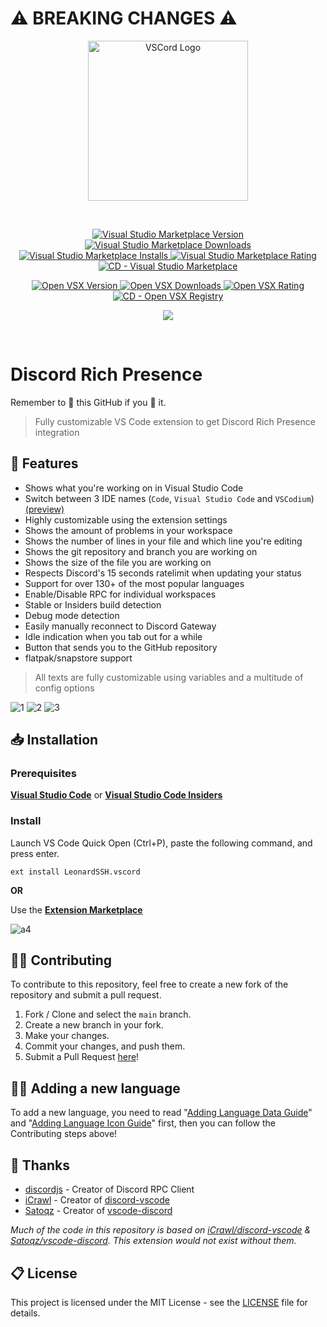 # ⚠️ BREAKING CHANGES ⚠️

<p align="center">
  <a href="https://marketplace.visualstudio.com/items?itemName=LeonardSSH.vscord" target="_blank" rel="noopener noreferrer">
    <img width="256" src="https://i.imgur.com/n7ieZfW.png" alt="VSCord Logo">
  </a>
</p>

<br>

<p>
    <p align="center">
        <a href="https://marketplace.visualstudio.com/items?itemName=LeonardSSH.vscord">
            <img alt="Visual Studio Marketplace Version" src="https://img.shields.io/visual-studio-marketplace/v/LeonardSSH.vscord?label=Visual%20Studio%20Marketplace" />
        </a>
        <a href="https://marketplace.visualstudio.com/items?itemName=LeonardSSH.vscord">
            <img alt="Visual Studio Marketplace Downloads" src="https://img.shields.io/visual-studio-marketplace/d/LeonardSSH.vscord" />
        </a>
        <a href="https://marketplace.visualstudio.com/items?itemName=LeonardSSH.vscord">
            <img alt="Visual Studio Marketplace Installs" src="https://img.shields.io/visual-studio-marketplace/i/LeonardSSH.vscord" />
        </a>
        <a href="https://marketplace.visualstudio.com/items?itemName=LeonardSSH.vscord">
            <img alt="Visual Studio Marketplace Rating" src="https://vsmarketplacebadge.apphb.com/rating-short/LeonardSSH.vscord.svg" />
        </a>
		<a href="https://github.com/LeonardSSH/vscord/actions/workflows/cd-vs-marketplace.yml">
			<img alt="CD - Visual Studio Marketplace" src="https://img.shields.io/github/workflow/status/leonardssh/vscord/CD%20-%20Visual%20Studio%20Marketplace?label=CD%20-%20Visual%20Studio%20Marketplace">
		</a>
    </p>
    <p align="center">
		<a href="https://open-vsx.org/extension/LeonardSSH/vscord">
			<img alt="Open VSX Version" src="https://img.shields.io/open-vsx/v/LeonardSSH/vscord?label=OpenVSX%20Marketplace">
		</a>
		<a href="https://open-vsx.org/extension/LeonardSSH/vscord">
			<img alt="Open VSX Downloads" src="https://img.shields.io/open-vsx/dt/LeonardSSH/vscord">
		</a>
		<a href="https://open-vsx.org/extension/LeonardSSH/vscord">
			<img alt="Open VSX Rating" src="https://img.shields.io/open-vsx/rating/LeonardSSH/vscord">
		</a>
		<a href="https://github.com/LeonardSSH/vscord/actions/workflows/cd-open-vsx.yml">
			<img alt="CD - Open VSX Registry" src="https://img.shields.io/github/workflow/status/leonardssh/vscord/CD%20-%20Open%20VSX%20Registry?label=CD%20-%20Open%20VSX%20Registry">
		</a>
	</p>
    <p align="center">
        <a href="https://gitter.im/LeonardSSH/vscord-support?utm_source=badge&utm_medium=badge&utm_campaign=pr-badge">
            <img src="https://img.shields.io/badge/gitter-support chat-green?color=40aa8b" />
        </a>
    </p>
</p>

<br>

# Discord Rich Presence

Remember to 🌟 this GitHub if you 💖 it.

> Fully customizable VS Code extension to get Discord Rich Presence integration

## 📌 Features

-   Shows what you're working on in Visual Studio Code
-   Switch between 3 IDE names (`Code`, `Visual Studio Code` and `VSCodium`) [(preview)](https://streamable.com/apjd4g)
-   Highly customizable using the extension settings
-   Shows the amount of problems in your workspace
-   Shows the number of lines in your file and which line you're editing
-   Shows the git repository and branch you are working on
-   Shows the size of the file you are working on
-   Respects Discord's 15 seconds ratelimit when updating your status
-   Support for over 130+ of the most popular languages
-   Enable/Disable RPC for individual workspaces
-   Stable or Insiders build detection
-   Debug mode detection
-   Easily manually reconnect to Discord Gateway
-   Idle indication when you tab out for a while
-   Button that sends you to the GitHub repository
-   flatpak/snapstore support

> All texts are fully customizable using variables and a multitude of config options

![1](https://i.imgur.com/LaB4TqM.png)
![2](https://i.imgur.com/yTFIFiK.png)
![3](https://i.imgur.com/5OOkKUW.png)

## 📥 Installation

### Prerequisites

**[Visual Studio Code](https://code.visualstudio.com/)** or **[Visual Studio Code Insiders](https://code.visualstudio.com/insiders/)**

### Install

Launch VS Code Quick Open (Ctrl+P), paste the following command, and press enter.

```
ext install LeonardSSH.vscord
```

**OR**

Use the **[Extension Marketplace](https://code.visualstudio.com/docs/editor/extension-gallery)**

![a4](https://i.imgur.com/qMzox38.gif)

## 👨‍💻 Contributing

To contribute to this repository, feel free to create a new fork of the repository and submit a pull request.

1. Fork / Clone and select the `main` branch.
2. Create a new branch in your fork.
3. Make your changes.
4. Commit your changes, and push them.
5. Submit a Pull Request [here](https://github.com/LeonardSSH/vscord/pulls)!

## 👨‍💻 Adding a new language

To add a new language, you need to read "[Adding Language Data Guide](src/data/README.md)" and "[Adding Language Icon Guide](assets/icons/README.md)" first, then you can follow the Contributing steps above!

## 🎉 Thanks

-   [discordjs](https://github.com/discordjs/) - Creator of Discord RPC Client
-   [iCrawl](https://github.com/iCrawl) - Creator of [discord-vscode](https://github.com/iCrawl/discord-vscode)
-   [Satoqz](https://github.com/Satoqz) - Creator of [vscode-discord](https://github.com/Satoqz/vscode-discord/)

_Much of the code in this repository is based on [iCrawl/discord-vscode](https://github.com/iCrawl/discord-vscode) & [Satoqz/vscode-discord](https://github.com/Satoqz/vscode-discord). This extension would not exist without them._

## 📋 License

This project is licensed under the MIT License - see the [LICENSE](LICENSE) file for details.
